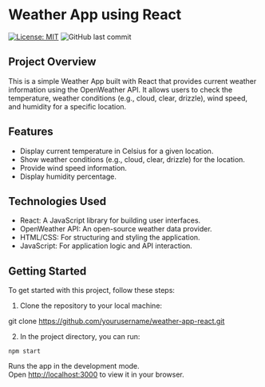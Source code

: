 # Weather App using React

[![License: MIT](https://img.shields.io/badge/License-MIT-yellow.svg)](https://opensource.org/licenses/MIT)
![GitHub last commit](https://img.shields.io/github/last-commit/koushalm24/weather-app)

## Project Overview

This is a simple Weather App built with React that provides current weather information using the OpenWeather API. It allows users to check the temperature, weather conditions (e.g., cloud, clear, drizzle), wind speed, and humidity for a specific location.

## Features

- Display current temperature in Celsius for a given location.
- Show weather conditions (e.g., cloud, clear, drizzle) for the location.
- Provide wind speed information.
- Display humidity percentage.

## Technologies Used

- React: A JavaScript library for building user interfaces.
- OpenWeather API: An open-source weather data provider.
- HTML/CSS: For structuring and styling the application.
- JavaScript: For application logic and API interaction.

## Getting Started

To get started with this project, follow these steps:

1. Clone the repository to your local machine:


git clone https://github.com/yourusername/weather-app-react.git 

2. In the project directory, you can run:

`npm start`

Runs the app in the development mode.\
Open [http://localhost:3000](http://localhost:3000) to view it in your browser.



